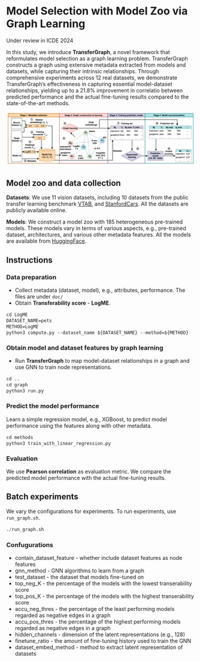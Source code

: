 # Model Selection with Model Zoo via Graph Learning
Under review in ICDE 2024

In this study, we introduce **TransferGraph**, a novel framework that reformulates model selection as a graph learning problem. TransferGraph constructs a graph using extensive metadata extracted from models and datasets, while capturing their intrinsic relationships. Through comprehensive experiments across 12 real datasets, we demonstrate TransferGraph’s effectiveness in capturing essential model-dataset relationships, yielding up to a 21.8% improvement in correlatio between predicted performance and the actual fine-tuning results compared to the state-of-the-art methods.

![image](https://github.com/zLizy/transferability_graph/blob/main/img/overview.jpg)

## Model zoo and data collection
**Datasets**: We use 11 vision datasets, including 10 datasets from the public transfer learning benchmark [VTAB](https://github.com/google-research/task_adaptation), and [StanfordCars](https://pytorch.org/vision/stable/generated/torchvision.datasets.StanfordCars.html). All the datasets are publicly available online.

**Models**: We construct a model zoo with 185 heterogeneous pre-trained models. These models vary in terms of various aspects, e.g., pre-trained dataset, architectures, and various other metadata features. All the models are available from [HuggingFace](https://huggingface.co/models).

## Instructions
### Data preparation
* Collect metadata (dataset, model), e.g., attributes, performance. The files are under `doc/`
* Obtain **Transferability score** - **LogME**.
```console
cd LogME
DATASET_NAME=pets
METHOD=LogME
python3 compute.py --dataset_name ${DATASET_NAME} --method=${METHOD}
```
### Obtain model and dataset features by graph learning   
*  Run **TransferGraph** to map model-dataset relationships in a graph and use GNN to train node representations.
```console
cd ..
cd graph
python3 run.py                                                                
```
### Predict the model performance 
Learn a simple regression model, e.g., XGBoost, to predict model performance using the features along with other metadata.
```console
cd methods
python3 train_with_linear_regression.py
```
### Evaluation
We use **Pearson correlation** as evaluation metric. We compare the predicted model performance with the actual fine-tuning results.

## Batch experiments
We vary the configurations for experiments. To run experiments, use `run_graph.sh`.
```python
./run_graph.sh
```
### Confugurations
* contain_dataset_feature - whether include dataset features as node features
* gnn_method - GNN algorithms to learn from a graph
* test_dataset - the dataset that models fine-tuned on
* top_neg_K - the percentage of the models with the lowest transerability score
* top_pos_K - the percentage of the models with the highest transerability score
* accu_neg_thres - the percentage of the least performing models regarded as negative edges in a graph
* accu_pos_thres - the percentage of the highest performing models regarded as negative edges in a graph
* hidden_channels - dimension of the latent representations (e.g., 128)
* finetune_ratio - the amount of fine-tuning history used to train the GNN
* dataset_embed_method - method to extract latent representation of datasets



